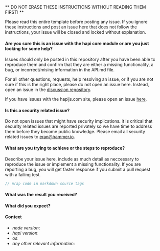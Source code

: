 ** DO NOT ERASE THESE INSTRUCTIONS WITHOUT READING THEM FIRST! **

Please read this entire template before posting any issue. If you ignore these instructions
and post an issue here that does not follow the instructions, your issue will be closed and
locked without explanation.

#### Are you sure this is an issue with the hapi core module or are you just looking for some help?

Issues should only be posted in this repository after you have been able to reproduce
them and confirm that they are either a missing functionality, a bug, or incorrect/mising
information in the API.md file.

For all other questions, requests, help resolving an issue, or if you are not sure if this is
the right place, please do not open an issue here. Instead, open an issue in the [discussion repository](https://github.com/hapijs/discuss).

If you have issues with the hapijs.com site, please open an issue [here](https://github.com/hapijs/hapijs.com/issues).

#### Is this a security related issue?

Do not open issues that might have security implications. It is critical that security related issues
are reported privately so we have time to address them before they become public knowledge. Please
email all security related issues to eran@hammer.io.

#### What are you trying to achieve or the steps to reproduce?

Describe your issue here, include as much detail as neccessary to reproduce the issue
or implement a missing functionality. If you are reporting a bug, you will get faster response
if you submit a pull request with a failing test.

```js
// Wrap code in markdown source tags
```

#### What was the result you received?

#### What did you expect?

#### Context

* *node version*:
* *hapi version*:
* *os*:
* *any other relevant information*:
